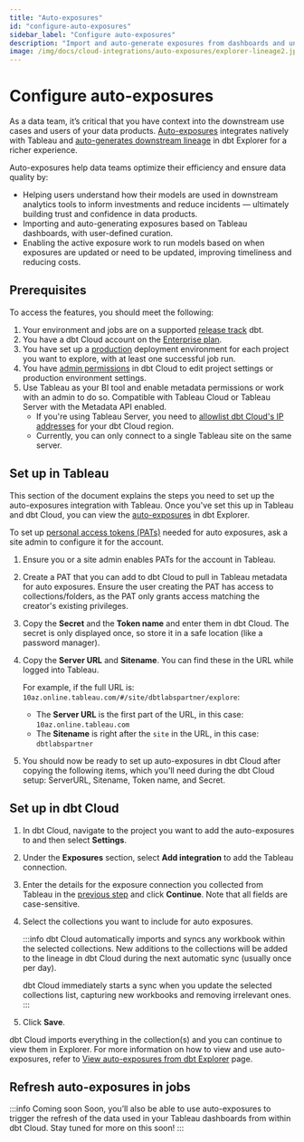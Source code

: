 ```yaml
---
title: "Auto-exposures"
id: "configure-auto-exposures"
sidebar_label: "Configure auto-exposures"
description: "Import and auto-generate exposures from dashboards and understand how models are used in downstream tools for a richer lineage."
image: /img/docs/cloud-integrations/auto-exposures/explorer-lineage2.jpg
---
```


# Configure auto-exposures <Lifecycle status="preview,enterprise" />

As a data team, it’s critical that you have context into the downstream use cases and users of your data products. [Auto-exposures](/docs/collaborate/auto-exposures) integrates natively with Tableau and [auto-generates downstream lineage](/docs/collaborate/auto-exposures#view-auto-exposures-in-dbt-explorer) in dbt Explorer for a richer experience.

Auto-exposures help data teams optimize their efficiency and ensure data quality by:

- Helping users understand how their models are used in downstream analytics tools to inform investments and reduce incidents — ultimately building trust and confidence in data products.
- Importing and auto-generating exposures based on Tableau dashboards, with user-defined curation.
- Enabling the active exposure work to run models based on when exposures are updated or need to be updated, improving timeliness and reducing costs.

## Prerequisites

To access the features, you should meet the following:

1. Your environment and jobs are on a supported [release track](/docs/dbt-versions/cloud-release-tracks) dbt.
2. You have a dbt Cloud account on the [Enterprise plan](https://www.getdbt.com/pricing/).
3. You have set up a [production](/docs/deploy/deploy-environments#set-as-production-environment) deployment environment for each project you want to explore, with at least one successful job run. 
4. You have [admin permissions](/docs/cloud/manage-access/enterprise-permissions) in dbt Cloud to edit project settings or production environment settings.
5. Use Tableau as your BI tool and enable metadata permissions or work with an admin to do so. Compatible with Tableau Cloud or Tableau Server with the Metadata API enabled. 
   - If you're using Tableau Server, you need to [allowlist dbt Cloud's IP addresses](/docs/cloud/about-cloud/access-regions-ip-addresses) for your dbt Cloud region.
   - Currently, you can only connect to a single Tableau site on the same server. 

## Set up in Tableau

This section of the document explains the steps you need to set up the auto-exposures integration with Tableau. Once you've set this up in Tableau and dbt Cloud, you can view the [auto-exposures](/docs/collaborate/auto-exposures#view-auto-exposures-in-dbt-explorer) in dbt Explorer.

To set up [personal access tokens (PATs)](https://help.tableau.com/current/server/en-us/security_personal_access_tokens.htm) needed for auto exposures, ask a site admin to configure it for the account.

1. Ensure you or a site admin enables PATs for the account in Tableau.
   <Lightbox src="/img/docs/cloud-integrations/auto-exposures/tableau-enable-pat.jpg" title="Enable PATs for the account in Tableau"/>

2. Create a PAT that you can add to dbt Cloud to pull in Tableau metadata for auto exposures. Ensure the user creating the PAT has access to collections/folders, as the PAT only grants access matching the creator's existing privileges.
   <Lightbox src="/img/docs/cloud-integrations/auto-exposures/tableau-create-pat.jpg" title="Create PATs for the account in Tableau"/>

3. Copy the **Secret** and the **Token name** and enter them in dbt Cloud. The secret is only displayed once, so store it in a safe location (like a password manager).
   <Lightbox src="/img/docs/cloud-integrations/auto-exposures/tableau-copy-token.jpg" title="Copy the secret and token name to enter them in dbt Cloud"/>

4. Copy the **Server URL** and **Sitename**. You can find these in the URL while logged into Tableau.
   <Lightbox src="/img/docs/cloud-integrations/auto-exposures/tablueau-serverurl.jpg" title="Locate the Server URL and Sitename in Tableau"/>

   For example, if the full URL is: `10az.online.tableau.com/#/site/dbtlabspartner/explore`:
   - The **Server URL** is the first part of the URL, in this case: `10az.online.tableau.com`
   - The **Sitename** is right after the `site` in the URL, in this case: `dbtlabspartner` 

5. You should now be ready to set up auto-exposures in dbt Cloud after copying the following items, which you'll need during the dbt Cloud setup: ServerURL, Sitename, Token name, and Secret.

## Set up in dbt Cloud <Lifecycle status="enterprise"/>

1. In dbt Cloud, navigate to the project you want to add the auto-exposures to and then select **Settings**.
2. Under the **Exposures** section, select **Add integration** to add the Tableau connection.
   <Lightbox src="/img/docs/cloud-integrations/auto-exposures/cloud-add-integration.jpg" title="Select Add Integration to add the Tableau connection."/>
3. Enter the details for the exposure connection you collected from Tableau in the [previous step](#set-up-in-tableau) and click **Continue**. Note that all fields are case-sensitive.
   <Lightbox src="/img/docs/cloud-integrations/auto-exposures/cloud-integration-details.jpg" title="Enter the details for the exposure connection."/>
4. Select the collections you want to include for auto exposures. 
   
   <Lightbox src="/img/docs/cloud-integrations/auto-exposures/cloud-select-collections.jpg" title="Select the collections you want to include for auto exposures."/>

      :::info
      dbt Cloud automatically imports and syncs any workbook within the selected collections. New additions to the collections will be added to the lineage in dbt Cloud during the next automatic sync (usually once per day).
   
      dbt Cloud immediately starts a sync when you update the selected collections list, capturing new workbooks and removing irrelevant ones.
      :::

6. Click **Save**. 

dbt Cloud imports everything in the collection(s) and you can continue to view them in Explorer. For more information on how to view and use auto-exposures, refer to [View auto-exposures from dbt Explorer](/docs/collaborate/auto-exposures) page.

<Lightbox src="/img/docs/cloud-integrations/auto-exposures/explorer-lineage2.jpg" width="100%" title="View from the dbt Explorer in your Project lineage view, displayed with the Tableau icon."/>

## Refresh auto-exposures in jobs

:::info Coming soon
Soon, you’ll also be able to use auto-exposures to trigger the refresh of the data used in your Tableau dashboards from within dbt Cloud. Stay tuned for more on this soon!
:::
